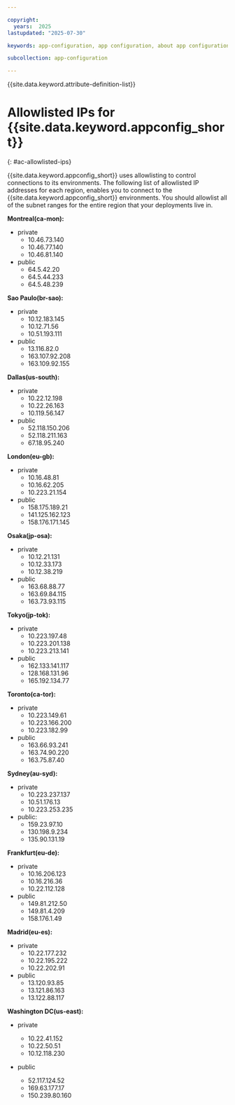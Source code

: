 ```yaml
---

copyright:
  years:  2025
lastupdated: "2025-07-30"

keywords: app-configuration, app configuration, about app configuration, allowlisted ips

subcollection: app-configuration

---
```


{{site.data.keyword.attribute-definition-list}}

# Allowlisted IPs for {{site.data.keyword.appconfig_short}}
{: #ac-allowlisted-ips}

{{site.data.keyword.appconfig_short}} uses allowlisting to control connections to its environments. The following list of allowlisted IP addresses for each region, enables you to connect to the {{site.data.keyword.appconfig_short}} environments. You should allowlist all of the subnet ranges for the entire region that your deployments live in.

**Montreal(ca-mon):**
- private
   * 10.46.73.140
   * 10.46.77.140
   * 10.46.81.140
- public
   * 64.5.42.20
   * 64.5.44.233
   * 64.5.48.239

**Sao Paulo(br-sao):**
- private
   * 10.12.183.145
   * 10.12.71.56
   * 10.51.193.111
- public
   * 13.116.82.0
   * 163.107.92.208
   * 163.109.92.155

**Dallas(us-south):**
- private
   * 10.22.12.198
   * 10.22.26.163
   * 10.119.56.147
- public
   * 52.118.150.206
   * 52.118.211.163
   * 67.18.95.240

**London(eu-gb):**
- private
   * 10.16.48.81
   * 10.16.62.205
   * 10.223.21.154
- public
   * 158.175.189.21
   * 141.125.162.123
   * 158.176.171.145

**Osaka(jp-osa):**
- private
   * 10.12.21.131
   * 10.12.33.173
   * 10.12.38.219
- public
   * 163.68.88.77 
   * 163.69.84.115
   * 163.73.93.115

**Tokyo(jp-tok):**
- private
   * 10.223.197.48
   * 10.223.201.138
   * 10.223.213.141
- public
   * 162.133.141.117
   * 128.168.131.96
   * 165.192.134.77

**Toronto(ca-tor):**
- private
   * 10.223.149.61	
   * 10.223.166.200	
   * 10.223.182.99	
- public
   * 163.66.93.241
   * 163.74.90.220
   * 163.75.87.40

**Sydney(au-syd):**
- private
   * 10.223.237.137
   * 10.51.176.13	
   * 10.223.253.235
- public:
    * 159.23.97.10
    * 130.198.9.234
    * 135.90.131.19

**Frankfurt(eu-de):**
- private
   * 10.16.206.123
   * 10.16.216.36
   * 10.22.112.128
- public
   * 149.81.212.50
   * 149.81.4.209
   * 158.176.1.49

**Madrid(eu-es):**
- private
   * 10.22.177.232
   * 10.22.195.222
   * 10.22.202.91
- public
   * 13.120.93.85
   * 13.121.86.163
   * 13.122.88.117

**Washington DC(us-east):**
- private
   * 10.22.41.152
   * 10.22.50.51
   * 10.12.118.230

- public
   * 52.117.124.52
   * 169.63.177.17
   * 150.239.80.160

